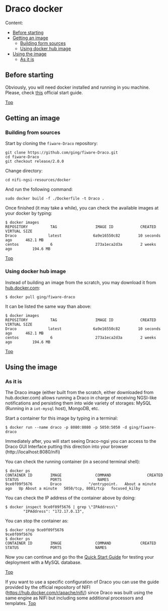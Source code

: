 # <a name="top"></a>Draco docker
Content:

* [Before starting](#section1)
* [Getting an image](#section2)
    * [Building form sources](#section2.1)
    * [Using docker hub image](#section2.2)
* [Using the image](#section3)
    * [As it is](#section3.1)

## <a name="section1"></a>Before starting
Obviously, you will need docker installed and running in you machine. Please, check [this](https://docs.docker.com/linux/started/) official start guide.

[Top](#top)

## <a name="section2"></a>Getting an image
### <a name="section2.1"></a>Building from sources
Start by cloning the `fiware-Draco` repository:

    git clone https://github.com/ging/fiware-Draco.git
    cd fiware-Draco
    git checkout release/2.0.0

Change directory:

    cd nifi-ngsi-resources/docker

And run the following command:

    sudo docker build -f ./Dockerfile -t Draco .

Once finished (it may take a while), you can check the available images at your docker by typing:

```
$ docker images
REPOSITORY          TAG                 IMAGE ID            CREATED             VIRTUAL SIZE
Draco              latest              6a9e16550c82        10 seconds ago      462.1 MB
centos              6                   273a1eca2d3a        2 weeks ago         194.6 MB
```

[Top](#top)

### <a name="section2.2"></a>Using docker hub image
Instead of building an image from the scratch, you may download it from [hub.docker.com](https://hub.docker.com/ging/Draco):

    $ docker pull ging/fiware-draco

It can be listed the same way than above:

```
$ docker images
REPOSITORY          TAG                 IMAGE ID            CREATED             VIRTUAL SIZE
Draco              latest              6a9e16550c82        10 seconds ago      462.1 MB
centos              6                   273a1eca2d3a        2 weeks ago         194.6 MB
```

[Top](#top)

## <a name="section3"></a>Using the image
### <a name="section3.1"></a>As it is
The Draco image (either built from the scratch, either downloaded from hub.docker.com) allows running a Draco in charge of receiving NGSI-like notifications and persisting them into wide variety of storages: MySQL (Running in a  `iot-mysql` host), MongoDB, etc.

Start a container for this image by typing in a terminal:

    $ docker run --name draco -p 8080:8080 -p 5050:5050 -d ging/fiware-draco 

Immediately after, you will start seeing Draco-ngsi you can access to the Draco 
GUI Interface putting this direction into your browser (http://localhost:8080/nifi)

You can check the running container (in a second terminal shell):

```
$ docker ps
CONTAINER ID        IMAGE               COMMAND                CREATED              STATUS              PORTS                NAMES
9ce0f09f5676        Draco            "/entrypoint.   About a minute ago   Up About a minute   5050/tcp, 8081/tcp   focused_kilby
```

You can check the IP address of the container above by doing:

```
$ docker inspect 9ce0f09f5676 | grep \"IPAddress\"
        "IPAddress": "172.17.0.13",
```

You can stop the container as:

```
$ docker stop 9ce0f09f5676
9ce0f09f5676
$ docker ps
CONTAINER ID        IMAGE               COMMAND             CREATED             STATUS              PORTS               NAMES
```

Now you can continue and go tho the [Quick Start Guide](../quick_start_guide.md) for testing your deployment with 
a MySQL database.



[Top](#top)

If you want to use a specific configuration of Draco you can use the guide 
provided by the official repository of NIFI (https://hub.docker.com/r/apache/nifi/)
since Draco was built using the 
same engine as NIFi but including some additional processors and templates.
[Top](#top)
